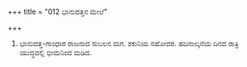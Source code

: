 +++
title = "012 ಭಾನುದತ್ತನ ಮೇಲೆ"

+++
1) ಭಾನುದತ್ತ-ಗಾಂಧಾರ ರಾಜನಾದ ಸುಬಲನ ಮಗ. ಶಕುನಿಯ ಸಹೋದರ. ಹದಿನಾಲ್ಕನೆಯ ದಿನದ ರಾತ್ರಿ ಯುದ್ಧದಲ್ಲಿ ಭೀಮನಿಂದ ಮಡಿದ.